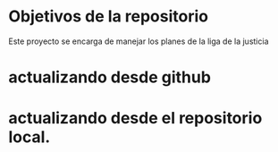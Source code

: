 # Objetivos de la repositorio

Este proyecto se encarga de manejar los planes de la liga de la justicia

# actualizando desde github
# actualizando desde el repositorio local. 